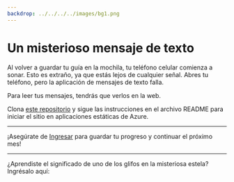```yaml
---
backdrop: ../../../../images/bg1.png
---
```


# Un misterioso mensaje de texto

Al volver a guardar tu guía en la mochila, tu teléfono celular comienza a sonar. Esto es extraño, ya que estás lejos de cualquier señal. Abres tu teléfono, pero la aplicación de mensajes de texto falla.

Para leer tus mensajes, tendrás que verlos en la web.

Clona [este repositorio](https://github.com/MicrosoftDocs/Azure-Maya-Mystery-Challenge-1) y sigue las instrucciones en el archivo README para iniciar el sitio en aplicaciones estáticas de Azure.

<hr class="m-5"/>

¡Asegúrate de [Ingresar](../../login) para guardar tu progreso y continuar el próximo mes!

<hr class="m-5"/>

¿Aprendiste el significado de uno de los glifos en la misteriosa estela? Ingrésalo aquí:

<Challenge1/>
